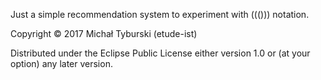 Just a simple recommendation system to experiment with ((())) notation.

Copyright © 2017 Michał Tyburski (etude-ist)

Distributed under the Eclipse Public License either version 1.0 or (at
your option) any later version.
